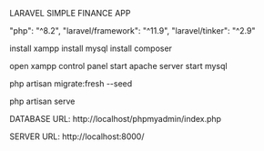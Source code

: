 LARAVEL SIMPLE FINANCE APP

"php": "^8.2",
"laravel/framework": "^11.9",
"laravel/tinker": "^2.9"

install xampp
install mysql
install composer

open xampp control panel
start apache server
start mysql

php artisan migrate:fresh --seed

php artisan serve

DATABASE URL: http://localhost/phpmyadmin/index.php

SERVER URL: http://localhost:8000/